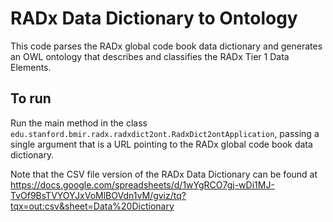 # RADx Data Dictionary to Ontology

This code parses the RADx global code book data dictionary and generates an OWL ontology that describes and classifies the RADx Tier 1 Data Elements.

## To run

Run the main method in the class `edu.stanford.bmir.radx.radxdict2ont.RadxDict2ontApplication`, passing a single argument that is a URL pointing to the RADx global code book data dictionary.  

Note that the CSV file version of the RADx Data Dictionary can be found at https://docs.google.com/spreadsheets/d/1wYgRCO7gj-wDi1MJ-TvOf9BsTVYOYJxVoMlBOVdn1vM/gviz/tq?tqx=out:csv&sheet=Data%20Dictionary
